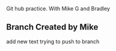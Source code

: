 Git hub practice.
With Mike G and Bradley

## Branch Created by Mike
add new text trying to push to branch